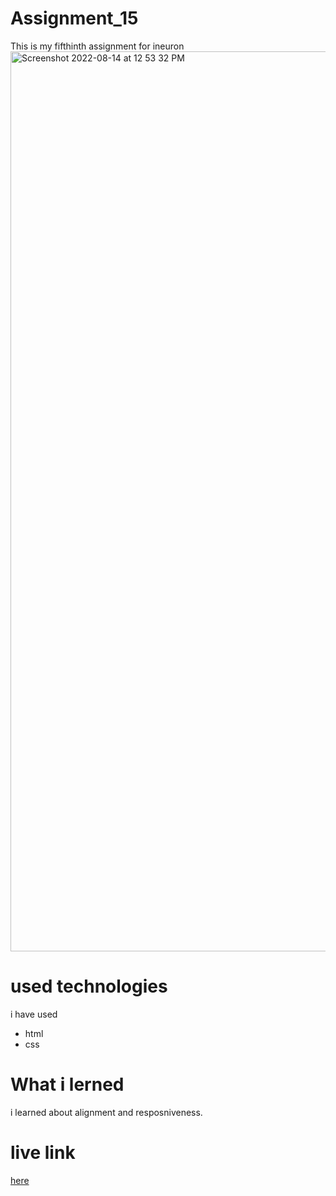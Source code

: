 # Assignment_15
This is my fifthinth assignment for ineuron 
<img width="1440" alt="Screenshot 2022-08-14 at 12 53 32 PM" src="https://user-images.githubusercontent.com/84630436/184526793-6412407f-8adc-40e1-a6d3-c34bbffe3dee.png">
# used technologies 
i have used 
- html
- css
# What i lerned 
i learned about alignment and resposniveness. 
# live link 
[here](https://regal-tiramisu-a9e30a.netlify.app)

